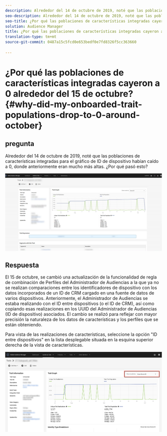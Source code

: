 ```yaml
---
description: Alrededor del 14 de octubre de 2019, noté que las poblaciones de características integradas para el gráfico de ID de dispositivo habían caído a 0, donde anteriormente eran mucho más altas.
seo-description: Alrededor del 14 de octubre de 2019, noté que las poblaciones de características integradas para el gráfico de ID de dispositivo habían caído a 0, donde anteriormente eran mucho más altas.
seo-title: ¿Por qué las poblaciones de características integradas cayeron a 0 alrededor del 15 de octubre?
solution: Audience Manager
title: ¿Por qué las poblaciones de características integradas cayeron a 0 alrededor del 15 de octubre?
translation-type: tm+mt
source-git-commit: 0487a15c5fcd0e653bedf0e7fd8326f5cc363660

---
```



# ¿Por qué las poblaciones de características integradas cayeron a 0 alrededor del 15 de octubre? {#why-did-my-onboarded-trait-populations-drop-to-0-around-october}

## pregunta

Alrededor del 14 de octubre de 2019, noté que las poblaciones de características integradas para el gráfico de ID de dispositivo habían caído a 0, donde anteriormente eran mucho más altas. ¿Por qué pasó esto?

![Imagen de la colocación del ID del dispositivo](assets/device_id_populationdrop.png)

## Respuesta

El 15 de octubre, se cambió una actualización de la funcionalidad de regla de combinación de Perfiles del Administrador de Audiencias a la que ya no se realizan comparaciones entre los identificadores de dispositivo con los datos incorporados de un ID de CRM cargado en una fuente de datos de varios dispositivos.  Anteriormente, el Administrador de Audiencias se estaba realizando con el ID entre dispositivos (o el ID de CRM), así como copiando esas realizaciones en los UUID del Administrador de Audiencias (ID de dispositivo) asociados.  El cambio se realizó para reflejar con mayor precisión la naturaleza de los datos de características y los perfiles que se están obteniendo.

Para vista de las realizaciones de características, seleccione la opción &quot;ID entre dispositivos&quot; en la lista desplegable situada en la esquina superior derecha de la vista de características.

![Realizaciones de Vista por ID de varios dispositivos](assets/deviceid-crossdevice.png)